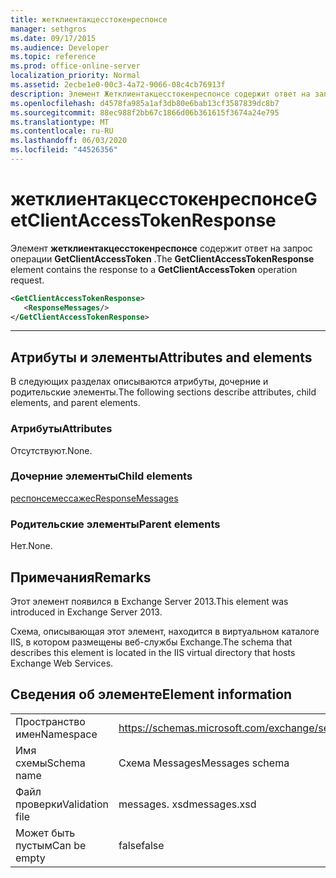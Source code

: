 ```yaml
---
title: жетклиентакцесстокенреспонсе
manager: sethgros
ms.date: 09/17/2015
ms.audience: Developer
ms.topic: reference
ms.prod: office-online-server
localization_priority: Normal
ms.assetid: 2ecbe1e0-00c3-4a72-9066-08c4cb76913f
description: Элемент Жетклиентакцесстокенреспонсе содержит ответ на запрос операции GetClientAccessToken.
ms.openlocfilehash: d4578fa985a1af3db80e6bab13cf3587839dc8b7
ms.sourcegitcommit: 88ec988f2bb67c1866d06b361615f3674a24e795
ms.translationtype: MT
ms.contentlocale: ru-RU
ms.lasthandoff: 06/03/2020
ms.locfileid: "44526356"
---
```

# <a name="getclientaccesstokenresponse"></a><span data-ttu-id="fccd9-103">жетклиентакцесстокенреспонсе</span><span class="sxs-lookup"><span data-stu-id="fccd9-103">GetClientAccessTokenResponse</span></span>

<span data-ttu-id="fccd9-104">Элемент **жетклиентакцесстокенреспонсе** содержит ответ на запрос операции **GetClientAccessToken** .</span><span class="sxs-lookup"><span data-stu-id="fccd9-104">The **GetClientAccessTokenResponse** element contains the response to a **GetClientAccessToken** operation request.</span></span> 
  
```XML
<GetClientAccessTokenResponse>
   <ResponseMessages/>
</GetClientAccessTokenResponse>
```

 ****
## <a name="attributes-and-elements"></a><span data-ttu-id="fccd9-105">Атрибуты и элементы</span><span class="sxs-lookup"><span data-stu-id="fccd9-105">Attributes and elements</span></span>

<span data-ttu-id="fccd9-106">В следующих разделах описываются атрибуты, дочерние и родительские элементы.</span><span class="sxs-lookup"><span data-stu-id="fccd9-106">The following sections describe attributes, child elements, and parent elements.</span></span>
  
### <a name="attributes"></a><span data-ttu-id="fccd9-107">Атрибуты</span><span class="sxs-lookup"><span data-stu-id="fccd9-107">Attributes</span></span>

<span data-ttu-id="fccd9-108">Отсутствуют.</span><span class="sxs-lookup"><span data-stu-id="fccd9-108">None.</span></span>
  
### <a name="child-elements"></a><span data-ttu-id="fccd9-109">Дочерние элементы</span><span class="sxs-lookup"><span data-stu-id="fccd9-109">Child elements</span></span>

[<span data-ttu-id="fccd9-110">респонсемессажес</span><span class="sxs-lookup"><span data-stu-id="fccd9-110">ResponseMessages</span></span>](responsemessages.md)
  
### <a name="parent-elements"></a><span data-ttu-id="fccd9-111">Родительские элементы</span><span class="sxs-lookup"><span data-stu-id="fccd9-111">Parent elements</span></span>

<span data-ttu-id="fccd9-112">Нет.</span><span class="sxs-lookup"><span data-stu-id="fccd9-112">None.</span></span>
  
## <a name="remarks"></a><span data-ttu-id="fccd9-113">Примечания</span><span class="sxs-lookup"><span data-stu-id="fccd9-113">Remarks</span></span>

<span data-ttu-id="fccd9-114">Этот элемент появился в Exchange Server 2013.</span><span class="sxs-lookup"><span data-stu-id="fccd9-114">This element was introduced in Exchange Server 2013.</span></span>
  
<span data-ttu-id="fccd9-115">Схема, описывающая этот элемент, находится в виртуальном каталоге IIS, в котором размещены веб-службы Exchange.</span><span class="sxs-lookup"><span data-stu-id="fccd9-115">The schema that describes this element is located in the IIS virtual directory that hosts Exchange Web Services.</span></span>
  
## <a name="element-information"></a><span data-ttu-id="fccd9-116">Сведения об элементе</span><span class="sxs-lookup"><span data-stu-id="fccd9-116">Element information</span></span>

|||
|:-----|:-----|
|<span data-ttu-id="fccd9-117">Пространство имен</span><span class="sxs-lookup"><span data-stu-id="fccd9-117">Namespace</span></span>  <br/> |https://schemas.microsoft.com/exchange/services/2006/messages  <br/> |
|<span data-ttu-id="fccd9-118">Имя схемы</span><span class="sxs-lookup"><span data-stu-id="fccd9-118">Schema name</span></span>  <br/> |<span data-ttu-id="fccd9-119">Схема Messages</span><span class="sxs-lookup"><span data-stu-id="fccd9-119">Messages schema</span></span>  <br/> |
|<span data-ttu-id="fccd9-120">Файл проверки</span><span class="sxs-lookup"><span data-stu-id="fccd9-120">Validation file</span></span>  <br/> |<span data-ttu-id="fccd9-121">messages. xsd</span><span class="sxs-lookup"><span data-stu-id="fccd9-121">messages.xsd</span></span>  <br/> |
|<span data-ttu-id="fccd9-122">Может быть пустым</span><span class="sxs-lookup"><span data-stu-id="fccd9-122">Can be empty</span></span>  <br/> |<span data-ttu-id="fccd9-123">false</span><span class="sxs-lookup"><span data-stu-id="fccd9-123">false</span></span>  <br/> |
   


